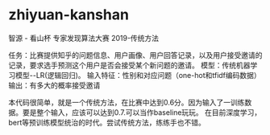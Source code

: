 # zhiyuan-kanshan
智源 - 看山杯 专家发现算法大赛 2019-传统方法

任务：比赛提供知乎的问题信息、用户画像、用户回答记录，以及用户接受邀请的记录，要求选手预测这个用户是否会接受某个新问题的邀请。
模型：传统机器学习模型--LR(逻辑回归)。
输入特征：性别和对应问题（one-hot和tfidf编码数据）
输出：有多大的概率接受邀请   

本代码很简单，就是一个传统方法，在比赛中达到0.6分。因为输入了一训练数据。要是整个输入，应该可以达到0.7.可以当作baseline玩玩。
在目前深度学习，bert等预训练模型统治的时代。尝试传统方法，练练手也不错。
